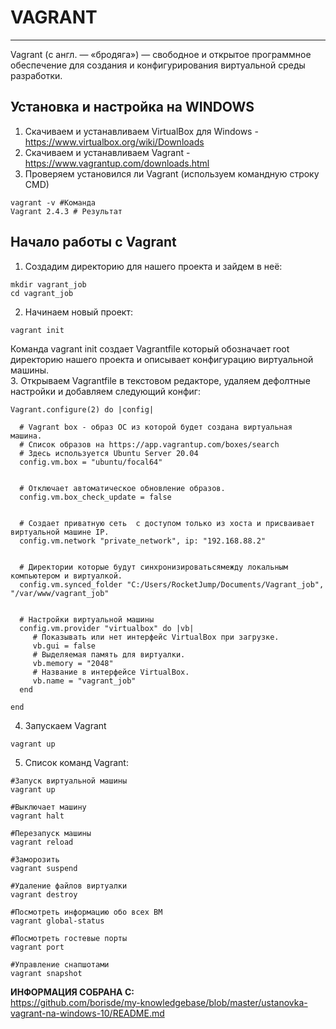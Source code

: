 # VAGRANT
_ _ _
Vagrant (с англ. — «бродяга») — свободное и открытое программное обеспечение для создания и конфигурирования виртуальной среды разработки.

## Установка и настройка на WINDOWS
1. Скачиваем и устанавливаем VirtualBox для Windows - https://www.virtualbox.org/wiki/Downloads
2. Скачиваем и устанавливаем Vagrant - https://www.vagrantup.com/downloads.html
3. Проверяем установился ли Vagrant (используем командную строку CMD)
```
vagrant -v #Команда
Vagrant 2.4.3 # Результат
```

## Начало работы с Vagrant
1. Создадим директорию для нашего  проекта и зайдем в неё:
```
mkdir vagrant_job
cd vagrant_job
```
2. Начинаем новый проект:
```
vagrant init
```
Команда vagrant init создает Vagrantfile который обозначает root директорию нашего проекта и описывает конфигурацию виртуальной машины.    
3. Открываем Vagrantfile в текстовом редакторе, удаляем дефолтные настройки и добавляем следующий конфиг:
```
Vagrant.configure(2) do |config|

  # Vagrant box - образ ОС из которой будет создана виртуальная машина.
  # Список образов на https://app.vagrantup.com/boxes/search
  # Здесь используется Ubuntu Server 20.04 
  config.vm.box = "ubuntu/focal64"
  

  # Отключает автоматическое обновление образов.
  config.vm.box_check_update = false
  

  # Создает приватную сеть  с доступом только из хоста и присваивает виртуальной машине IP.
  config.vm.network "private_network", ip: "192.168.88.2"
  

  # Директории которые будут синхронизироватьсямежду локальным компьютером и виртуалкой.
  config.vm.synced_folder "C:/Users/RocketJump/Documents/Vagrant_job", "/var/www/vagrant_job"
  

  # Настройки виртуальной машины
  config.vm.provider "virtualbox" do |vb|
	 # Показывать или нет интерфейс VirtualBox при загрузке.
	 vb.gui = false
	 # Выделяемая память для виртуалки.
	 vb.memory = "2048"
	 # Название в интерфейсе VirtualBox.
	 vb.name = "vagrant_job"
  end  

end
```
4. Запускаем Vagrant
```
vagrant up
```
5. Список команд Vagrant:
```
#Запуск виртуальной машины
vagrant up

#Выключает машину
vagrant halt

#Перезапуск машины
vagrant reload

#Заморозить
vagrant suspend

#Удаление файлов виртуалки
vagrant destroy

#Посмотреть информацию обо всех ВМ
vagrant global-status

#Посмотреть гостевые порты
vagrant port

#Управление снапшотами
vagrant snapshot
```

__ИНФОРМАЦИЯ СОБРАНА С:__     
https://github.com/borisde/my-knowledgebase/blob/master/ustanovka-vagrant-na-windows-10/README.md
